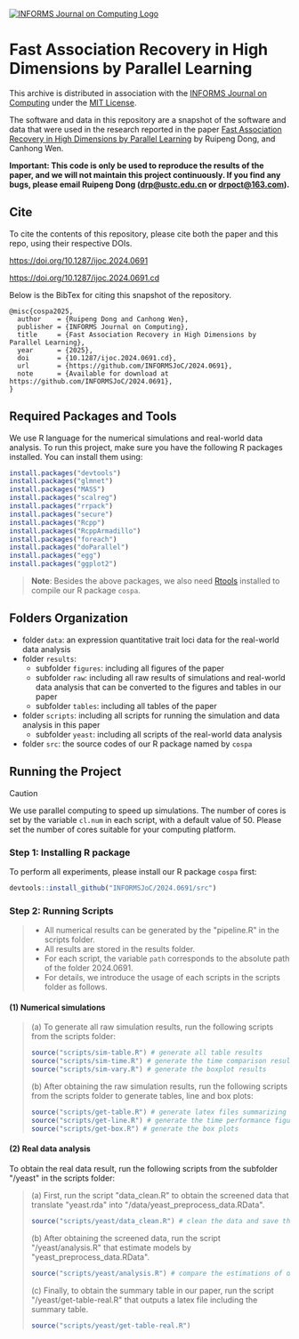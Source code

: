 [![INFORMS Journal on Computing Logo](https://INFORMSJoC.github.io/logos/INFORMS_Journal_on_Computing_Header.jpg)](https://pubsonline.informs.org/journal/ijoc)

<!-- # 2024.0691 -->

# Fast Association Recovery in High Dimensions by Parallel Learning

This archive is distributed in association with the [INFORMS Journal on Computing](https://pubsonline.informs.org/journal/ijoc) under the [MIT License](LICENSE).

The software and data in this repository are a snapshot of the software and data that were used in the research reported in the paper [Fast Association Recovery in High Dimensions by Parallel Learning](href) by Ruipeng Dong, and Canhong Wen.

**Important: This code is only be used to reproduce the results of the paper, and we will not maintain this project continuously. 
If you find any bugs, please email Ruipeng Dong (<drp@ustc.edu.cn> or <drpoct@163.com>).**

## Cite

To cite the contents of this repository, please cite both the paper and this repo, using their respective DOIs.

https://doi.org/10.1287/ijoc.2024.0691

https://doi.org/10.1287/ijoc.2024.0691.cd

Below is the BibTex for citing this snapshot of the repository.

```
@misc{cospa2025,
  author    = {Ruipeng Dong and Canhong Wen},
  publisher = {INFORMS Journal on Computing},
  title     = {Fast Association Recovery in High Dimensions by Parallel Learning},
  year      = {2025},
  doi       = {10.1287/ijoc.2024.0691.cd},
  url       = {https://github.com/INFORMSJoC/2024.0691},
  note      = {Available for download at https://github.com/INFORMSJoC/2024.0691},
}  
```

## Required Packages and Tools
We use R language for the numerical simulations and real-world data analysis. To run this project, make sure you have the following R packages installed. You can install them using:

```R
install.packages("devtools")
install.packages("glmnet")
install.packages("MASS")
install.packages("scalreg")
install.packages("rrpack")
install.packages("secure")
install.packages("Rcpp")
install.packages("RcppArmadillo")
install.packages("foreach")
install.packages("doParallel")
install.packages("egg")
install.packages("ggplot2")
```
> **Note**: Besides the above packages, we also need [Rtools](https://cran.r-project.org/bin/windows/Rtools/) installed to compile our R package <code>cospa</code>.

## Folders Organization

- folder <code>data</code>: an expression quantitative trait loci data for the real-world data analysis
- folder <code>results</code>:
  - subfolder <code>figures</code>: including all figures of the paper
  - subfolder <code>raw</code>: including all raw results of simulations and real-world data analysis that can be converted to the figures and tables in our paper
  - subfolder <code>tables</code>: including all tables of the paper
- folder <code>scripts</code>: including all scripts for running the simulation and data analysis in this paper
  - subfolder <code>yeast</code>: including all scripts of the real-world data analysis 
- folder <code>src</code>: the source codes of our R package named by <code>cospa</code>

## Running the Project

> [!CAUTION]
> We use parallel computing to speed up simulations. The number of cores is set by the variable <code>cl.num</code> in each script, with a default value of 50. Please set the number of cores suitable for your computing platform.

### Step 1: Installing R package 
To perform all experiments, please install our R package <code>cospa</code> first:

```R
devtools::install_github("INFORMSJoC/2024.0691/src")
```

### Step 2: Running Scripts

> * All numerical results can be generated by the "pipeline.R" in the scripts folder. 
> * All results are stored in the results folder. 
> * For each script, the variable <code>path</code> corresponds to the absolute path of the folder 2024.0691.
> * For details, we introduce the usage of each scripts in the scripts folder as follows.

#### (1) Numerical simulations
> 
> (a) To generate all raw simulation results, run the following scripts from the scripts folder:
> 
> ```R
> source("scripts/sim-table.R") # generate all table results
> source("scripts/sim-time.R") # generate the time comparison result
> source("scripts/sim-vary.R") # generate the boxplot results
> ```
> 
> (b) After obtaining the raw simulation results, run the following scripts from the scripts folder to generate tables, line and box plots:
> 
> ```R
> source("scripts/get-table.R") # generate latex files summarizing error tables 
> source("scripts/get-line.R") # generate the time performance figures
> source("scripts/get-box.R") # generate the box plots
> ```

#### (2) Real data analysis
To obtain the real data result, run the following scripts from the subfolder "/yeast" in the scripts folder:

> (a) First, run the script "data_clean.R" to obtain the screened data that translate "yeast.rda" into "/data/yeast_preprocess_data.RData".
> ```R
> source("scripts/yeast/data_clean.R") # clean the data and save the screened data as "yeast_preprocess_data.RData" into the data folder
> ```
> 
> (b) After obtaining the screened data, run the script "/yeast/analysis.R" that estimate models by "yeast_preprocess_data.RData".
> ```R
> source("scripts/yeast/analysis.R") # compare the estimations of different methods, and save the result as table-real-screening.RData
> ```
> 
> (c) Finally, to obtain the summary table in our paper, run the script "/yeast/get-table-real.R" that outputs a latex file including the summary table.
> ```R
> source("scripts/yeast/get-table-real.R")
> ```
